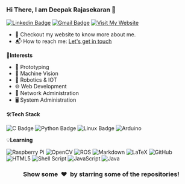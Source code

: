 



### Hi There, I am Deepak Rajasekaran 👋


[![Linkedin Badge](https://img.shields.io/badge/-Deepak&nbsp;Rajasekaran-blue?style=flat-square&logo=Linkedin&logoColor=white&link=https://www.linkedin.com/in/deepakrajasekaran/)](https://www.linkedin.com/in/deepakrajasekaran/)
[![Gmail Badge](https://img.shields.io/badge/-rajasekarand375@gmail.com-c14438?style=flat-square&logo=Gmail&logoColor=white&link=mailto:rajapsekarand375@gmail.com)](mailto:rajasekarand375@gmail.com)
[![Visit My Website](https://img.shields.io/badge/Visit%20My%20Website-Click%20Here-blue?style=flat-square)](deepakrajasekaran.github.io)


- 🎯 Checkout my website to know more about me.
- 📬 How to reach me: [Let's get in touch](https://www.linkedin.com/in/deepakrajasekaran/)

🌟**Interests**

- 🔧 Prototyping
- 🤖 Machine Vision
- 🦾 Robotics & IOT
- 🌐 Web Development
- 🔗 Network Administration
- 🖥️ System Administration


🛠️**Tech Stack**

![C Badge](https://img.shields.io/badge/C-00599C?style=flat-square&logo=c&logoColor=white)
![Python Badge](https://img.shields.io/badge/Python-14354C?style=flat-square&logo=python&logoColor=white)
![Linux Badge](https://img.shields.io/badge/Linux-FCC624?style=flat-square&logo=linux&logoColor=black)
![Arduino](https://img.shields.io/badge/-Arduino-00979D?style=flat-square&logo=Arduino&logoColor=white)

💡**Learning**

![Raspberry Pi](https://img.shields.io/badge/-RaspberryPi-C51A4A?style=flat-square&logo=Raspberry-Pi)
![OpenCV](https://img.shields.io/badge/-OpenCV-000000?style=flat-square&logo=opencv)
![ROS](https://img.shields.io/badge/ROS-%230A0FF9.svg?style=flat-square&logo=ros&logoColor=white)
![Markdown](https://img.shields.io/badge/Markdown-%23000000.svg?style=flat-square&logo=markdown&logoColor=white)
![LaTeX](https://img.shields.io/badge/Latex-%23008080.svg?style=flat-square&logo=latex&logoColor=white)
![GitHub](https://img.shields.io/badge/Github-%23121011.svg?style=flat-square&logo=github&logoColor=white)
![HTML5](https://img.shields.io/badge/HTML5-%23E34F26.svg?style=flat-square&logo=html5&logoColor=white)
![Shell Script](https://img.shields.io/badge/Shell_Script-%23121011.svg?style=flat-square&logo=gnu-bash&logoColor=white)
![JavaScript](https://img.shields.io/badge/Javascript-%23323330.svg?style=flat-square&logo=javascript&logoColor=%23F7DF1E)
![Java](https://img.shields.io/badge/Java-%23ED8B00.svg?style=flat-square&logo=openjdk&logoColor=white)




<div align="center">
    <h3 align="center">Show some &nbsp;❤️&nbsp; by starring some of the repositories!</h3>
</div>

